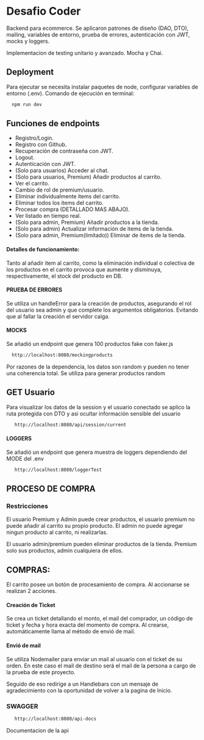 # Desafio Coder

Backend para ecommerce. Se aplicaron patrones de diseño (DAO, DTO), mailing, variables de entorno, prueba de errores, autenticación con JWT, mocks y loggers.

Implementacion de testing unitario y avanzado. Mocha y Chai.

## Deployment

Para ejecutar se necesita instalar paquetes de node, configurar variables de entorno (.env). Comando de ejecución en terminal:

```bash
  npm run dev
```

## Funciones de endpoints

- Registro/Login.
- Registro con Github.
- Recuperación de contraseña con JWT.
- Logout.
- Autenticación con JWT.
- (Solo para usuarios) Acceder al chat.
- (Solo para usuarios, Premium) Añadir productos al carrito.
- Ver el carrito.
- Cambio de rol de premium/usuario.
- Eliminar individualmente items del carrito.
- Eliminar todos los items del carrito.
- Procesar compra (DETALLADO MAS ABAJO).
- Ver listado en tiempo real.
- (Solo para admin, Premium) Añadir productos a la tienda.
- (Solo para admin) Actualizar información de items de la tienda.
- (Solo para admin, Premium(limitado)) Eliminar de items de la tienda.

#### Detalles de funcionamiento:

Tanto al añadir item al carrito, como la eliminación individual o colectiva de los productos en el carrito provoca que aumente y disminuya, respectivamente, el stock del producto en DB.

#### PRUEBA DE ERRORES

Se utiliza un handleError para la creación de productos, asegurando el rol del usuario sea admin y que complete los argumentos obligatorios. Evitando que al fallar la creación el servidor caiga.

#### MOCKS

Se añadió un endpoint que genera 100 productos fake con faker.js

```bash
  http://localhost:8080/mockingproducts
```

Por razones de la dependencia, los datos son random y pueden no tener una coherencia total. Se utiliza para generar productos random

## GET Usuario

Para visualizar los datos de la session y el usuario conectado se aplico la ruta protegida con DTO y asi ocultar información sensible del usuario

```bash
   http://localhost:8080/api/session/current
```

#### LOGGERS

Se añadió un endpoint que genera muestra de loggers dependiendo del MODE del .env

```bash
   http://localhost:8080/loggerTest
```

## PROCESO DE COMPRA

### Restricciones

El usuario Premium y Admin puede crear productos, el usuario premium no puede añadir al carrito su propio producto. El admin no puede agregar ningun producto al carrito, ni realizarlas.

El usuario admin/premium pueden eliminar productos de la tienda. Premium solo sus productos, admin cualquiera de ellos.

## COMPRAS:

El carrito posee un botón de procesamiento de compra. Al accionarse se realizan 2 acciones.

#### Creación de Ticket

Se crea un ticket detallando el monto, el mail del comprador, un código de ticket y fecha y hora exacta del momento de compra. Al crearse, automáticamente llama al método de envió de mail.

#### Envió de mail

Se utiliza Nodemailer para enviar un mail al usuario con el ticket de su orden. En este caso el mail de destino será el mail de la persona a cargo de la prueba de este proyecto.

Seguido de eso redirige a un Handlebars con un mensaje de agradecimiento con la oportunidad de volver a la pagina de Inicio.

### SWAGGER

```bash
   http://localhost:8080/api-docs
```

Documentacion de la api
